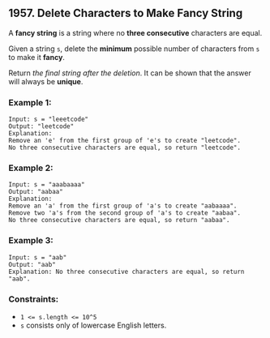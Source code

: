 ## 1957. Delete Characters to Make Fancy String

A **fancy string** is a string where no **three consecutive** characters are equal.

Given a string ```s```, delete the **minimum** possible number of characters from ```s``` to make it **fancy**.

Return *the final string after the deletion*. It can be shown that the answer will always be **unique**.

### Example 1:
```
Input: s = "leeetcode"
Output: "leetcode"
Explanation:
Remove an 'e' from the first group of 'e's to create "leetcode".
No three consecutive characters are equal, so return "leetcode".
```
### Example 2:
```
Input: s = "aaabaaaa"
Output: "aabaa"
Explanation:
Remove an 'a' from the first group of 'a's to create "aabaaaa".
Remove two 'a's from the second group of 'a's to create "aabaa".
No three consecutive characters are equal, so return "aabaa".
```
### Example 3:
```
Input: s = "aab"
Output: "aab"
Explanation: No three consecutive characters are equal, so return "aab".
```

### Constraints:

* ```1 <= s.length <= 10^5```
* ```s``` consists only of lowercase English letters.